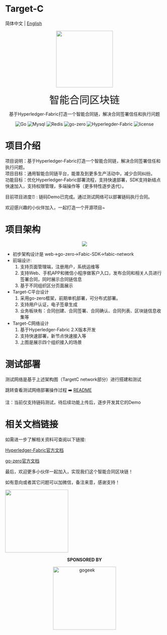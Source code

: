 # Target-C 
简体中文 | [English](./README-en.md)
<p>
	<p align="center">
		<img src="https://img.gejiba.com/images/295a05462dbbae2f6c7059cd52de60a8.png" height=180px>
	</p>
	<p align="center">
		<font size=6 face="宋体">智能合同区块链</font>
	</p>
    <p align="center">
    基于Hyperledger-Fabric打造一个智能合同链，解决合同签署信任和执行问题
    </p>
</p>
<p align="center">
<img alt="Go" src="https://img.shields.io/badge/Go-1.18%2B-blue">
<img alt="Mysql" src="https://img.shields.io/badge/Mysql-5.7%2B-brightgreen">
<img alt="Redis" src="https://img.shields.io/badge/Redis-6.2%2B-yellowgreen">
<img alt="go-zero" src="https://img.shields.io/badge/go--zero-1.4.1-orange">
<img alt="Hyperlegder-Fabric" src="https://img.shields.io/badge/Hyperlegder--Fabirc-2.4-blue">
<img alt="license" src="https://img.shields.io/badge/license-MIT-lightgrey">
</p>

# 项目介绍
项目说明：基于Hyperledger-Fabric打造一个智能合同链，解决合同签署信任和执行问题。  
项目目标：通用智能合同链平台，能普及到更多生产活动中，减少合同纠纷。  
功能目标：优化Hyperledger-Fabric部署流程，支持快速部署，SDK支持新结点快速加入，支持权限管理，多端操作等（更多特性逐步迭代）。

目前项目进度⏰ : 链码Demo已完成。通过测试网络可以部署链码执行合同。

欢迎感兴趣的小伙伴加入，一起打造一个开源项目~

# 项目架构
<p>
	<p align="center">
		<img src="https://img.gejiba.com/images/e4b862ecd5253e00c3dacdc4147f2cf6.png">
	</p>
</p>

- 初步架构设计是 web->go-zero->Fabic-SDK->fabic-network
- 前端设计:
    1. 支持页面管理端，注册用户，系统运维等
    2. 支持Web、手机APP和微信小程序做客户入口，发布合同和相关人员进行签署合同，同时展示合同链信息
    3. 基于不同组织区分页面展示
- Target-C平台设计  
    1. 采用go-zero框架，前期单机部署，可分布式部署。
    2. 支持用户认证，电子签章生成
    3. 业务板块有：合同创建、合同签署、合同确认、合同列表、区块链信息收集等
- Target-C网络设计
    1. 基于Hyperledger-Fabric 2.X版本开发
    2. 支持快速部署，新节点快速接入等
    3. 上图是展示四个组织接入的场景

# 测试部署

测试网络是基于上述架构图（TargetC network部分）进行搭建和测试

跳转查看测试网络部署操作过程 ➡️ [README](./test-network/README-cn.md)  

注：当前仅支持链码测试，待后续功能上传后，逐步开发其它的Demo

# 相关文档链接

如需进一步了解相关资料可查阅以下链接:  

[Hyperledger-Fabric官方文档](https://hyperledger-fabric.readthedocs.io/en/latest/whatis.html)  

[go-zero官方文档](https://github.com/zeromicro/go-zero)

最后，欢迎更多小伙伴一起加入，实现我们这个智能合同区块链！

如有意向或者其它问题可以加微信，备注来意，感谢支持！

 <a href="https://www.gogeek.com.cn/" title="gogeek" target="_blank">
      <img height="200px" src="https://img.gejiba.com/images/a70e4eb9d06f8822a05e36b2acd48f8a.jpg" >
</a>

<p align="center">
  <b>SPONSORED BY</b>
</p>
<p align="center">
   <a href="https://www.gogeek.com.cn/" title="gogeek" target="_blank">
      <img height="200px" src="https://img.gejiba.com/images/96b6d150bd758b13d66aec66cb18044e.jpg" title="gogeek">
   </a>
</p>